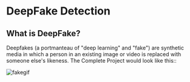 # DeepFake Detection

## What is DeepFake?
Deepfakes (a portmanteau of "deep learning" and "fake") are synthetic media in which a person in an existing image or video is replaced with someone else's likeness.
The Complete Project would look like this::

![fakegif](https://user-images.githubusercontent.com/68247727/203067099-a77f6ad3-2d3f-4180-a3ad-ae6094bbb649.gif)
